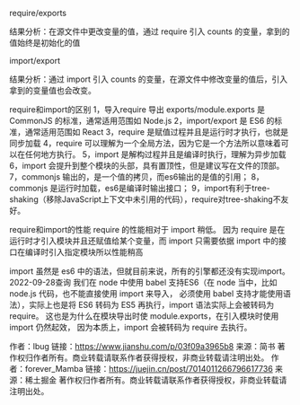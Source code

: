 require/exports
<script>
  // module.js
    let counts = 1;
    function sayHello() {
        alert(`"hello , ${counts}`)
    }

    setTimeout(() => {
    counts += 2
    }, 3000);

    module.exports = {counts, sayHello};
</script>

<script>
    // index.js
    const { counts, sayHello } = require('./module.js');
    
    // 注意此处的代码结果
    const click = () => {
        console.log('counts: ', counts) // 每次点击事件，打印的 counts 始终为 1
        sayHello(); // 1  ==》 3秒钟后 =>> 3
    }

    ...
    <!-- 此处counts始终是 1 -->
    <p>import {counts}</p> 
    <Button type="primary" onClick={click}>require </Button>
</script>

结果分析：在源文件中更改变量的值，通过 require 引入 counts 的变量，拿到的值始终是初始化的值

import/export
<script>
  // module.js
    let counts = 1;
        function sayHello() {
        alert(`"hello , ${counts}`)
    }
    setTimeout(() => {
        counts += 2
    }, 3000);
    export { counts, sayHello };
</script>

<script>
  // index.js
    import { counts, sayHello } from './module.js';
    
    // 注意此处的代码结果
    const click = () => {
        console.log('counts: ', counts) // 初始为 1， ==》 3秒钟后 =>> 3
        sayHello(); // 初始为 1， ==》 3秒钟后 =>> 3
    }

    ...
    <!-- 此counts处始终是 1 -->
    <p>import {counts}</p> 
    <Button type="primary" onClick={click}>require </Button>
</script>

结果分析：通过 import 引入 counts 的变量，在源文件中修改变量的值后，引入拿到的变量值也会改变。

require和import的区别
1，导入require 导出 exports/module.exports 是 CommonJS 的标准，通常适用范围如 Node.js
2，import/export 是 ES6 的标准，通常适用范围如 React
3，require 是赋值过程并且是运行时才执行，也就是同步加载
4，require 可以理解为一个全局方法，因为它是一个方法所以意味着可以在任何地方执行。
5，import 是解构过程并且是编译时执行，理解为异步加载
6，import 会提升到整个模块的头部，具有置顶性，但是建议写在文件的顶部。
7，commonjs 输出的，是一个值的拷贝，而es6输出的是值的引用；
8，commonjs 是运行时加载，es6是编译时输出接口；
9，import有利于tree-shaking（移除JavaScript上下文中未引用的代码），require对tree-shaking不友好。

require和import的性能
require 的性能相对于 import 稍低。
因为 require 是在运行时才引入模块并且还赋值给某个变量，而 import 只需要依据 import 中的接口在编译时引入指定模块所以性能稍高

import 虽然是 es6 中的语法，但就目前来说，所有的引擎都还没有实现import。2022-09-28查询
我们在 node 中使用 babel 支持ES6（在 node 当中，比如 node.js 代码，也不能直接使用 import 来导入，
必须使用 babel 支持才能使用语法），实际上也是将 ES6 转码为 ES5 再执行，import 语法实际上会被转码为 require。
这也是为什么在模块导出时使 module.exports，在引入模块时使用 import 仍然起效，
因为本质上，import 会被转码为 require 去执行。

作者：lbug
链接：https://www.jianshu.com/p/03f09a3965b8
来源：简书
著作权归作者所有。商业转载请联系作者获得授权，非商业转载请注明出处。
作者：forever_Mamba
链接：https://juejin.cn/post/7014011266796617736
来源：稀土掘金
著作权归作者所有。商业转载请联系作者获得授权，非商业转载请注明出处。